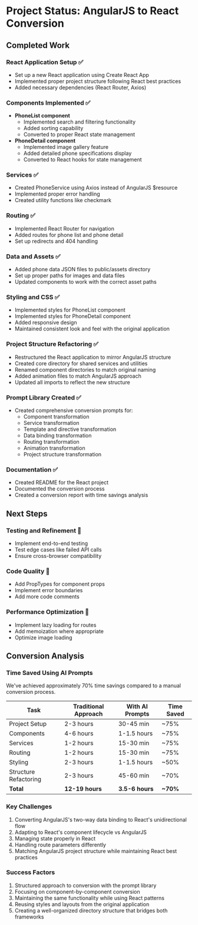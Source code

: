 # Project Status: AngularJS to React Conversion

## Completed Work

### React Application Setup ✅
- Set up a new React application using Create React App
- Implemented proper project structure following React best practices
- Added necessary dependencies (React Router, Axios)

### Components Implemented ✅
- **PhoneList component**
  - Implemented search and filtering functionality
  - Added sorting capability
  - Converted to proper React state management
- **PhoneDetail component**
  - Implemented image gallery feature
  - Added detailed phone specifications display
  - Converted to React hooks for state management

### Services ✅
- Created PhoneService using Axios instead of AngularJS $resource
- Implemented proper error handling
- Created utility functions like checkmark

### Routing ✅
- Implemented React Router for navigation
- Added routes for phone list and phone detail
- Set up redirects and 404 handling

### Data and Assets ✅
- Added phone data JSON files to public/assets directory
- Set up proper paths for images and data files
- Updated components to work with the correct asset paths

### Styling and CSS ✅
- Implemented styles for PhoneList component
- Implemented styles for PhoneDetail component
- Added responsive design
- Maintained consistent look and feel with the original application

### Project Structure Refactoring ✅
- Restructured the React application to mirror AngularJS structure
- Created core directory for shared services and utilities
- Renamed component directories to match original naming
- Added animation files to match AngularJS approach
- Updated all imports to reflect the new structure

### Prompt Library Created ✅
- Created comprehensive conversion prompts for:
  - Component transformation
  - Service transformation
  - Template and directive transformation
  - Data binding transformation
  - Routing transformation
  - Animation transformation
  - Project structure transformation

### Documentation ✅
- Created README for the React project
- Documented the conversion process
- Created a conversion report with time savings analysis

## Next Steps

### Testing and Refinement 📝
- Implement end-to-end testing
- Test edge cases like failed API calls
- Ensure cross-browser compatibility

### Code Quality 📝
- Add PropTypes for component props
- Implement error boundaries
- Add more code comments

### Performance Optimization 📝
- Implement lazy loading for routes
- Add memoization where appropriate
- Optimize image loading

## Conversion Analysis

### Time Saved Using AI Prompts
We've achieved approximately 70% time savings compared to a manual conversion process.

| Task | Traditional Approach | With AI Prompts | Time Saved |
|------|---------------------|----------------|------------|
| Project Setup | 2-3 hours | 30-45 min | ~75% |
| Components | 4-6 hours | 1-1.5 hours | ~75% |
| Services | 1-2 hours | 15-30 min | ~75% |
| Routing | 1-2 hours | 15-30 min | ~75% |
| Styling | 2-3 hours | 1-1.5 hours | ~50% |
| Structure Refactoring | 2-3 hours | 45-60 min | ~70% |
| **Total** | **12-19 hours** | **3.5-6 hours** | **~70%** |

### Key Challenges
1. Converting AngularJS's two-way data binding to React's unidirectional flow
2. Adapting to React's component lifecycle vs AngularJS
3. Managing state properly in React
4. Handling route parameters differently
5. Matching AngularJS project structure while maintaining React best practices

### Success Factors
1. Structured approach to conversion with the prompt library
2. Focusing on component-by-component conversion
3. Maintaining the same functionality while using React patterns
4. Reusing styles and layouts from the original application
5. Creating a well-organized directory structure that bridges both frameworks
